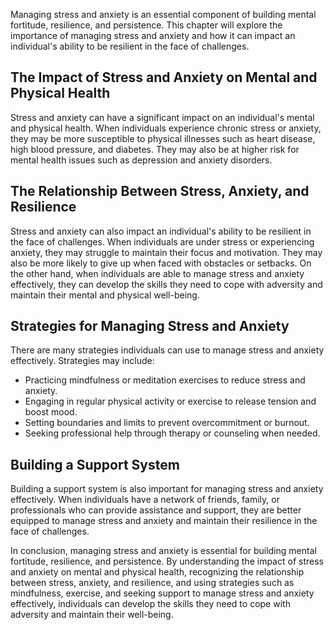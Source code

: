 
Managing stress and anxiety is an essential component of building mental fortitude, resilience, and persistence. This chapter will explore the importance of managing stress and anxiety and how it can impact an individual's ability to be resilient in the face of challenges.

The Impact of Stress and Anxiety on Mental and Physical Health
--------------------------------------------------------------

Stress and anxiety can have a significant impact on an individual's mental and physical health. When individuals experience chronic stress or anxiety, they may be more susceptible to physical illnesses such as heart disease, high blood pressure, and diabetes. They may also be at higher risk for mental health issues such as depression and anxiety disorders.

The Relationship Between Stress, Anxiety, and Resilience
--------------------------------------------------------

Stress and anxiety can also impact an individual's ability to be resilient in the face of challenges. When individuals are under stress or experiencing anxiety, they may struggle to maintain their focus and motivation. They may also be more likely to give up when faced with obstacles or setbacks. On the other hand, when individuals are able to manage stress and anxiety effectively, they can develop the skills they need to cope with adversity and maintain their mental and physical well-being.

Strategies for Managing Stress and Anxiety
------------------------------------------

There are many strategies individuals can use to manage stress and anxiety effectively. Strategies may include:

* Practicing mindfulness or meditation exercises to reduce stress and anxiety.
* Engaging in regular physical activity or exercise to release tension and boost mood.
* Setting boundaries and limits to prevent overcommitment or burnout.
* Seeking professional help through therapy or counseling when needed.

Building a Support System
-------------------------

Building a support system is also important for managing stress and anxiety effectively. When individuals have a network of friends, family, or professionals who can provide assistance and support, they are better equipped to manage stress and anxiety and maintain their resilience in the face of challenges.

In conclusion, managing stress and anxiety is essential for building mental fortitude, resilience, and persistence. By understanding the impact of stress and anxiety on mental and physical health, recognizing the relationship between stress, anxiety, and resilience, and using strategies such as mindfulness, exercise, and seeking support to manage stress and anxiety effectively, individuals can develop the skills they need to cope with adversity and maintain their well-being.
